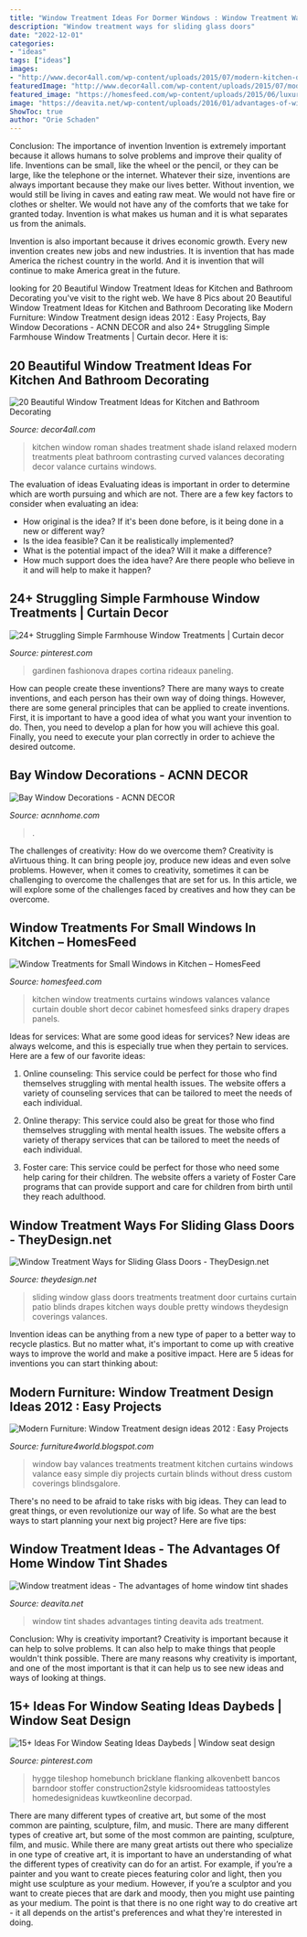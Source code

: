```yaml
---
title: "Window Treatment Ideas For Dormer Windows : Window Treatment Ways For Sliding Glass Doors"
description: "Window treatment ways for sliding glass doors"
date: "2022-12-01"
categories:
- "ideas"
tags: ["ideas"]
images:
- "http://www.decor4all.com/wp-content/uploads/2015/07/modern-kitchen-decor-roman-shades-window-treatment-ideas-3.jpg"
featuredImage: "http://www.decor4all.com/wp-content/uploads/2015/07/modern-kitchen-decor-roman-shades-window-treatment-ideas-3.jpg"
featured_image: "https://homesfeed.com/wp-content/uploads/2015/06/luxurious-double-layers-window-top-curtains-for-window-kitchen-expensive-granite-kitchen-countertop-double-stainless-steel-sinks-with-double-faucets-plate-shelves-system-with-cabinet.jpg"
image: "https://deavita.net/wp-content/uploads/2016/01/advantages-of-window-tinting-home-window-tint-shades-ideas.jpg"
ShowToc: true
author: "Orie Schaden"
---
```



Conclusion: The importance of invention
Invention is extremely important because it allows humans to solve problems and improve their quality of life. Inventions can be small, like the wheel or the pencil, or they can be large, like the telephone or the internet. Whatever their size, inventions are always important because they make our lives better.
Without invention, we would still be living in caves and eating raw meat. We would not have fire or clothes or shelter. We would not have any of the comforts that we take for granted today. Invention is what makes us human and it is what separates us from the animals.

Invention is also important because it drives economic growth. Every new invention creates new jobs and new industries. It is invention that has made America the richest country in the world. And it is invention that will continue to make America great in the future.

	

		
looking for 20 Beautiful Window Treatment Ideas for Kitchen and Bathroom Decorating you've visit to the right web. We have 8 Pics about 20 Beautiful Window Treatment Ideas for Kitchen and Bathroom Decorating like Modern Furniture: Window Treatment design ideas 2012 : Easy Projects, Bay Window Decorations - ACNN DECOR and also 24+ Struggling Simple Farmhouse Window Treatments | Curtain decor. Here it is:
		
    
## 20 Beautiful Window Treatment Ideas For Kitchen And Bathroom Decorating

<img loading=lazy src="http://www.decor4all.com/wp-content/uploads/2015/07/modern-kitchen-decor-roman-shades-window-treatment-ideas-3.jpg" onerror="this.onerror=null;this.src='https://tse1.mm.bing.net/th?id=OIP.v-CuyIKENvSYVRcIfahERQHaJ3&amp;pid=15.1';" alt="20 Beautiful Window Treatment Ideas for Kitchen and Bathroom Decorating">

_Source: decor4all.com_

>kitchen window roman shades treatment shade island relaxed modern treatments pleat bathroom contrasting curved valances decorating decor valance curtains windows. 

	

The evaluation of ideas
Evaluating ideas is important in order to determine which are worth pursuing and which are not. There are a few key factors to consider when evaluating an idea:
- How original is the idea? If it's been done before, is it being done in a new or different way?
- Is the idea feasible? Can it be realistically implemented?
- What is the potential impact of the idea? Will it make a difference?
- How much support does the idea have? Are there people who believe in it and will help to make it happen?

    
## 24+ Struggling Simple Farmhouse Window Treatments | Curtain Decor

<img loading=lazy src="https://i.pinimg.com/736x/86/56/e8/8656e80eae3ebc19bfd5954d2c6d7392.jpg" onerror="this.onerror=null;this.src='https://tse2.mm.bing.net/th?id=OIP.RjYxJFi2b7MYQSl0MfCV3AHaKl&amp;pid=15.1';" alt="24+ Struggling Simple Farmhouse Window Treatments | Curtain decor">

_Source: pinterest.com_

>gardinen fashionova drapes cortina rideaux paneling. 

	

How can people create these inventions?
There are many ways to create inventions, and each person has their own way of doing things. However, there are some general principles that can be applied to create inventions. First, it is important to have a good idea of what you want your invention to do. Then, you need to develop a plan for how you will achieve this goal. Finally, you need to execute your plan correctly in order to achieve the desired outcome.

    
## Bay Window Decorations - ACNN DECOR

<img loading=lazy src="https://www.acnnhome.com/wp-content/uploads/2019/01/awesome-bay-window-decorations-of-kitchen-decorating-ideas-7-best-treatments-images-886.jpg" onerror="this.onerror=null;this.src='https://tse3.mm.bing.net/th?id=OIP.kCP3038wtIp8Qi_sC2njzwHaHp&amp;pid=15.1';" alt="Bay Window Decorations - ACNN DECOR">

_Source: acnnhome.com_

>. 

	

The challenges of creativity: How do we overcome them?
Creativity is aVirtuous thing. It can bring people joy, produce new ideas and even solve problems. However, when it comes to creativity, sometimes it can be challenging to overcome the challenges that are set for us. In this article, we will explore some of the challenges faced by creatives and how they can be overcome.

    
## Window Treatments For Small Windows In Kitchen – HomesFeed

<img loading=lazy src="https://homesfeed.com/wp-content/uploads/2015/06/luxurious-double-layers-window-top-curtains-for-window-kitchen-expensive-granite-kitchen-countertop-double-stainless-steel-sinks-with-double-faucets-plate-shelves-system-with-cabinet.jpg" onerror="this.onerror=null;this.src='https://tse1.mm.bing.net/th?id=OIP.1fh4T3vO1d9IUm7lRIp0uwHaE8&amp;pid=15.1';" alt="Window Treatments for Small Windows in Kitchen – HomesFeed">

_Source: homesfeed.com_

>kitchen window treatments curtains windows valances valance curtain double short decor cabinet homesfeed sinks drapery drapes panels. 

	

Ideas for services: What are some good ideas for services?
New ideas are always welcome, and this is especially true when they pertain to services. Here are a few of our favorite ideas:
1. Online counseling: This service could be perfect for those who find themselves struggling with mental health issues. The website offers a variety of counseling services that can be tailored to meet the needs of each individual.

2. Online therapy: This service could also be great for those who find themselves struggling with mental health issues. The website offers a variety of therapy services that can be tailored to meet the needs of each individual.

3. Foster care: This service could be perfect for those who need some help caring for their children. The website offers a variety of Foster Care programs that can provide support and care for children from birth until they reach adulthood.


    
## Window Treatment Ways For Sliding Glass Doors - TheyDesign.net

<img loading=lazy src="http://theydesign.net/wp-content/uploads/2017/06/ideal-window-treatments-for-sliding-glass-doors-window-treatments-within-sliding-glass-door-window-treatments-window-treatment-ways-for-sliding-glass-doors.jpg" onerror="this.onerror=null;this.src='https://tse4.mm.bing.net/th?id=OIP.0Sa6PCyS1qBv58bbNjqu4wHaFj&amp;pid=15.1';" alt="Window Treatment Ways for Sliding Glass Doors - TheyDesign.net">

_Source: theydesign.net_

>sliding window glass doors treatments treatment door curtains curtain patio blinds drapes kitchen ways double pretty windows theydesign coverings valances. 

	

Invention ideas can be anything from a new type of paper to a better way to recycle plastics. But no matter what, it's important to come up with creative ways to improve the world and make a positive impact. Here are 5 ideas for inventions you can start thinking about: 

    
## Modern Furniture: Window Treatment Design Ideas 2012 : Easy Projects

<img loading=lazy src="http://2.bp.blogspot.com/-E9ieHiPeCJg/Tmrga8vkEaI/AAAAAAAAG2o/k-QSLqTXkmo/s1600/Window-Treatment-Projects-2012-6.jpg" onerror="this.onerror=null;this.src='https://tse2.mm.bing.net/th?id=OIP.lJKbXr6VoTNk6E8x_Yg0TAHaJ3&amp;pid=15.1';" alt="Modern Furniture: Window Treatment design ideas 2012 : Easy Projects">

_Source: furniture4world.blogspot.com_

>window bay valances treatments treatment kitchen curtains windows valance easy simple diy projects curtain blinds without dress custom coverings blindsgalore. 

	

There's no need to be afraid to take risks with big ideas. They can lead to great things, or even revolutionize our way of life. So what are the best ways to start planning your next big project? Here are five tips:

    
## Window Treatment Ideas - The Advantages Of Home Window Tint Shades

<img loading=lazy src="https://deavita.net/wp-content/uploads/2016/01/advantages-of-window-tinting-home-window-tint-shades-ideas.jpg" onerror="this.onerror=null;this.src='https://tse1.mm.bing.net/th?id=OIP.UK7RpgV8cBsDs3nOPmJWfwHaFl&amp;pid=15.1';" alt="Window treatment ideas - The advantages of home window tint shades">

_Source: deavita.net_

>window tint shades advantages tinting deavita ads treatment. 

	

Conclusion: Why is creativity important?
Creativity is important because it can help to solve problems. It can also help to make things that people wouldn't think possible. There are many reasons why creativity is important, and one of the most important is that it can help us to see new ideas and ways of looking at things.

    
## 15+ Ideas For Window Seating Ideas Daybeds | Window Seat Design

<img loading=lazy src="https://i.pinimg.com/originals/9c/f3/8e/9cf38e5dddd08852cb1da49ceb2a4b25.jpg" onerror="this.onerror=null;this.src='https://tse1.mm.bing.net/th?id=OIP.E9RjlpnK_O3-O8FiT3ViVgAAAA&amp;pid=15.1';" alt="15+ Ideas For Window Seating Ideas Daybeds | Window seat design">

_Source: pinterest.com_

>hygge tileshop homebunch bricklane flanking alkovenbett bancos barndoor stoffer construction2style kidsroomideas tattoostyles homedesignideas kuwtkeonline decorpad. 

	

There are many different types of creative art, but some of the most common are painting, sculpture, film, and music.
There are many different types of creative art, but some of the most common are painting, sculpture, film, and music. While there are many great artists out there who specialize in one type of creative art, it is important to have an understanding of what the different types of creativity can do for an artist. For example, if you’re a painter and you want to create pieces featuring color and light, then you might use sculpture as your medium. However, if you’re a sculptor and you want to create pieces that are dark and moody, then you might use painting as your medium. The point is that there is no one right way to do creative art - it all depends on the artist's preferences and what they're interested in doing.

